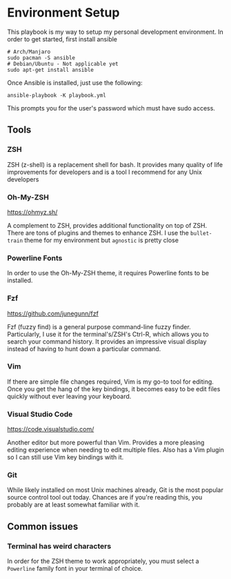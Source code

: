 # Environment Setup

This playbook is my way to setup my personal development environment. In order to get started, first install ansible

```shell
# Arch/Manjaro
sudo pacman -S ansible
# Debian/Ubuntu - Not applicable yet
sudo apt-get install ansible
```

Once Ansible is installed, just use the following:

```shell
ansible-playbook -K playbook.yml
```

This prompts you for the user's password which must have sudo access.

## Tools

### ZSH

ZSH (z-shell) is a replacement shell for bash. It provides many quality of life improvements for developers and is a tool I recommend for any Unix developers

### Oh-My-ZSH

https://ohmyz.sh/

A complement to ZSH, provides additional functionality on top of ZSH. There are tons of plugins and themes to enhance ZSH. I use the `bullet-train` theme for my environment but `agnostic` is pretty close

### Powerline Fonts

In order to use the Oh-My-ZSH theme, it requires Powerline fonts to be installed.

### Fzf

https://github.com/junegunn/fzf

Fzf (fuzzy find) is a general purpose command-line fuzzy finder. Particularly, I use it for the terminal's/ZSH's Ctrl-R, which allows you to search your command history. It provides an impressive visual display instead of having to hunt down a particular command.

### Vim

If there are simple file changes required, Vim is my go-to tool for editing. Once you get the hang of the key bindings, it becomes easy to be edit files quickly without ever leaving your keyboard.


### Visual Studio Code

https://code.visualstudio.com/

Another editor but more powerful than Vim. Provides a more pleasing editing experience when needing to edit multiple files. Also has a Vim plugin so I can still use Vim key bindings with it.

### Git

While likely installed on most Unix machines already, Git is the most popular source control tool out today. Chances are if you're reading this, you probably are at least somewhat familiar with it.

## Common issues

### Terminal has weird characters

In order for the ZSH theme to work appropriately, you must select a `Powerline` family font in your terminal of choice.
